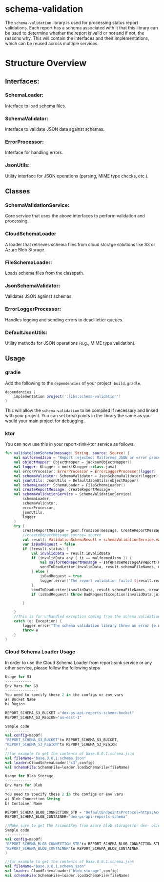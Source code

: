 # schema-validation
The `schema-validation` library is used for processing status report validations. Each report has a schema associated with it that this library can be used to determine whether the report is valid or not and if not, the reasons why. This will contain the interfaces and their implementations, which can be reused across multiple services.

# Structure Overview  

## Interfaces:

### SchemaLoader: 
Interface to load schema files.
### SchemaValidator: 
Interface to validate JSON data against schemas.
### ErrorProcessor: 
Interface for handling errors.
### JsonUtils: 
Utility interface for JSON operations (parsing, MIME type checks, etc.).

## Classes 
### SchemaValidationService: 
Core service that uses the above interfaces to perform validation and processing.
### CloudSchemaLoader
A loader that retrieves schema files from cloud storage solutions like S3 or Azure Blob Storage.
### FileSchemaLoader: 
Loads schema files from the classpath.
### JsonSchemaValidator: 
Validates JSON against schemas.
### ErrorLoggerProcessor: 
Handles logging and sending errors to dead-letter queues.
### DefaultJsonUtils: 
Utility methods for JSON operations (e.g., MIME type validation).
## Usage

### gradle
Add the following to the `dependencies` of your project' `build.gradle`.
```groovy
dependencies {
    implementation project(':libs:schema-validation')
}
```
This will allow the `schema-validation` to be compiled if necessary and linked with your project.  You can set breakpoints in the library the same as you would your main project for debugging.

### ktor
You can now use this in your report-sink-ktor service as follows.

```kotlin
fun validateJsonSchema(message: String, source: Source) {
    val malformedJson = "Report rejected: Malformed JSON or error processing the report"
    val objectMapper: ObjectMapper = jacksonObjectMapper()
    val logger: KLogger = mock(KLogger::class.java)
    val errorProcessor: ErrorProcessor = ErrorLoggerProcessor(logger)
    val schemaValidator: SchemaValidator = JsonSchemaValidator(logger)
    val jsonUtils: JsonUtils = DefaultJsonUtils(objectMapper)
    val schemaLoader: SchemaLoader = FileSchemaLoader()
    val createReportMessage: CreateReportMessage
    val schemaValidationService = SchemaValidationService(
        schemaLoader,
        schemaValidator,
        errorProcessor,
        jsonUtils,
        logger
    )
    try {
        createReportMessage = gson.fromJson(message, CreateReportMessage::class.java)
        //createReportMessage.source= source
        val result: ValidationSchemaResult = schemaValidationService.validateJsonSchema(message)
        var isBadRequest = false
        if (!result.status) {
            val invalidData = result.invalidData
            if (invalidData.any { it == malformedJson }) {
                val malformedReportMessage = safeParseMessageAsReport(message)
                sendToDeadLetter(invalidData, result.schemaFileNames, malformedReportMessage)
            } else {
                isBadRequest = true
                logger.error("The report validation failed ${result.reason}")
            }
            sendToDeadLetter(invalidData, result.schemaFileNames, createReportMessage)
            if (isBadRequest) throw BadRequestException(invalidData.joinToString(separator = ","))

        }

    }
    //This is for unhandled exception coming from the schema validation library
    catch (e: Exception) {
        logger.error("The schema validation library threw an error {e.message}")
        throw e
    }
} 

```
### Cloud Schema Loader Usage
In order to use the Cloud Schema Loader from report-sink service or any other service, please follow the following steps
```kotlin
Usage for S3
------------
Env Vars for S3
---------------
You need to specify these 2 in the configs or env vars 
a) Bucket Name
b) Region

REPORT_SCHEMA_S3_BUCKET ="dex-ps-api-reports-schema-bucket"
REPORT_SCHEMA_S3_REGION="us-east-1"

Sample code 
-----------
val config=mapOf(
"REPORT_SCHEMA_S3_BUCKET"to REPORT_SCHEMA_S3_BUCKET,
"REPORT_SCHEMA_S3_REGION"to REPORT_SCHEMA_S3_REGION
)
//for example to get the contents of base.0.0.1.schema.json
val fileName="base.0.0.1.schema.json"
val loader=CloudSchemaLoader("s3",config)
val schemaFile:SchemaFile=loader.loadSchemaFile(fileName)

Usage for Blob Storage
------------
Env Vars for Blob
---------------
You need to specify these 2 in the configs or env vars 
a) Blob Connection String
b) Container Name

REPORT_SCHEMA_BLOB_CONNECTION_STR = "DefaultEndpointsProtocol=https;AccountName=ocioedeprocstatusdev;AccountKey=xxxxxxx"
REPORT_SCHEMA_BLOB_CONTAINER="dex-ps-api-reports-schema"

//Make sure to get the AccountKey from azure blob storage(for dev- ocioedeprocstatusdev)
Sample code 
-----------
val config=mapOf(
"REPORT_SCHEMA_BLOB_CONNECTION_STR"to REPORT_SCHEMA_BLOB_CONNECTION_STR,
"REPORT_SCHEMA_BLOB_CONTAINER"to REPORT_SCHEMA_BLOB_CONTAINER
)

//for example to get the contents of base.0.0.1.schema.json
val fileName="base.0.0.1.schema.json"
val loader= CloudSchemaLoader("blob_storage",config)
val schemaFile:SchemaFile=loader.loadSchemaFile(fileName)
